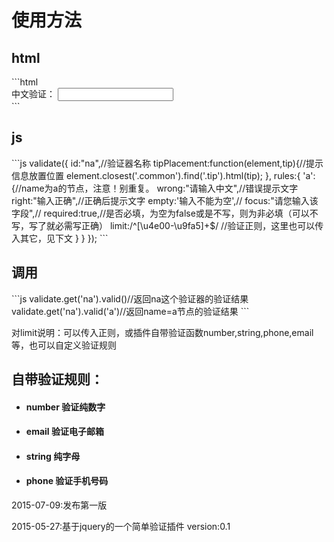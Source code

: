<h1>使用方法</h1>
<h2>html</h2>
```html
<div class="form-group common">
	<label>中文验证：</label>
	<input type="text" name='a' class='form-control' >
	<div class="tip"></div>
</div>
```
<h2>js</h2>
```js
validate({
	id:"na",//验证器名称
	tipPlacement:function(element,tip){//提示信息放置位置
		element.closest('.common').find('.tip').html(tip);
	},
	rules:{
		'a':{//name为a的节点，注意！别重复。
			wrong:"请输入中文",//错误提示文字
			right:"输入正确",//正确后提示文字
			empty:'输入不能为空',//
			focus:"请您输入该字段",//
			required:true,//是否必填，为空为false或是不写，则为非必填（可以不写，写了就必需写正确）
			limit:/^[\u4e00-\u9fa5]+$/ //验证正则，这里也可以传入其它，见下文
		}
	}
});
```
<h2>调用</h2>
```js
validate.get('na').valid()//返回na这个验证器的验证结果
validate.get('na').valid('a')//返回name=a节点的验证结果
```
<p>
	对limit说明：可以传入正则，或插件自带验证函数number,string,phone,email等，也可以自定义验证规则
</p>
<h2>自带验证规则：</h2>
<ul>
	<li>
		<h4 class='tit'>number 验证纯数字</h4>
	</li>
	<li>
		<h4 class='tit'>email  验证电子邮箱</h4>
	</li>
	<li>
		<h4 class='tit'>string  纯字母</h4>
	</li>
	<li>
		<h4 class='tit'>phone  验证手机号码</h4>
	</li>
</ul>
<p>2015-07-09:发布第一版</p>
<p>2015-05-27:基于jquery的一个简单验证插件 version:0.1</p>
